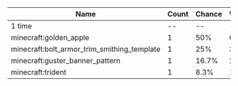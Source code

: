 | Name                                        | Count | Chance | Weight | Comment |
| ------------------------------------------- | ----- | ------ | ------ | ------- |
| 1 time                                      |    -- |     -- |     -- |         |
| minecraft:golden_apple                      |     1 |    50% |   6/12 |         |
| minecraft:bolt_armor_trim_smithing_template |     1 |    25% |   3/12 |         |
| minecraft:guster_banner_pattern             |     1 |  16.7% |   2/12 |         |
| minecraft:trident                           |     1 |   8.3% |   1/12 |         |
